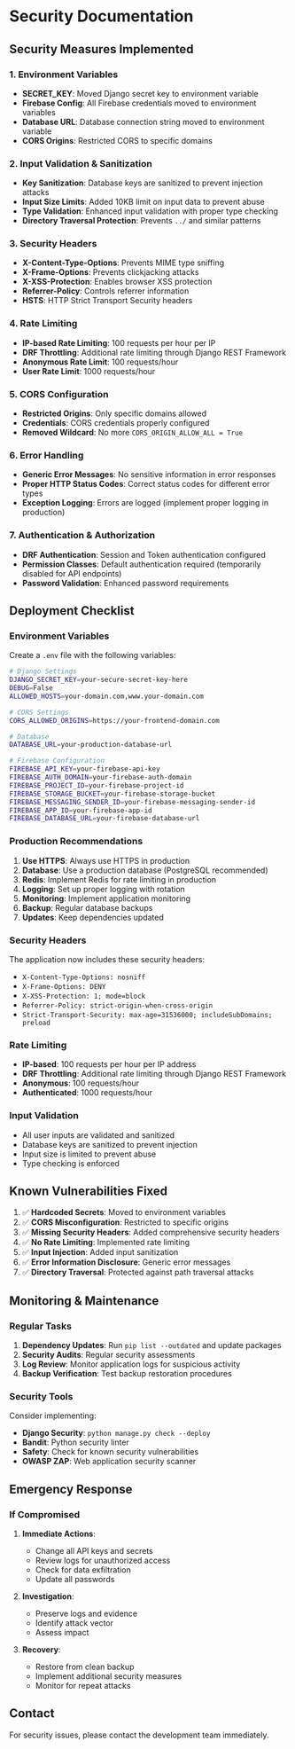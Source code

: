 # Security Documentation

## Security Measures Implemented

### 1. Environment Variables
- **SECRET_KEY**: Moved Django secret key to environment variable
- **Firebase Config**: All Firebase credentials moved to environment variables
- **Database URL**: Database connection string moved to environment variable
- **CORS Origins**: Restricted CORS to specific domains

### 2. Input Validation & Sanitization
- **Key Sanitization**: Database keys are sanitized to prevent injection attacks
- **Input Size Limits**: Added 10KB limit on input data to prevent abuse
- **Type Validation**: Enhanced input validation with proper type checking
- **Directory Traversal Protection**: Prevents `../` and similar patterns

### 3. Security Headers
- **X-Content-Type-Options**: Prevents MIME type sniffing
- **X-Frame-Options**: Prevents clickjacking attacks
- **X-XSS-Protection**: Enables browser XSS protection
- **Referrer-Policy**: Controls referrer information
- **HSTS**: HTTP Strict Transport Security headers

### 4. Rate Limiting
- **IP-based Rate Limiting**: 100 requests per hour per IP
- **DRF Throttling**: Additional rate limiting through Django REST Framework
- **Anonymous Rate Limit**: 100 requests/hour
- **User Rate Limit**: 1000 requests/hour

### 5. CORS Configuration
- **Restricted Origins**: Only specific domains allowed
- **Credentials**: CORS credentials properly configured
- **Removed Wildcard**: No more `CORS_ORIGIN_ALLOW_ALL = True`

### 6. Error Handling
- **Generic Error Messages**: No sensitive information in error responses
- **Proper HTTP Status Codes**: Correct status codes for different error types
- **Exception Logging**: Errors are logged (implement proper logging in production)

### 7. Authentication & Authorization
- **DRF Authentication**: Session and Token authentication configured
- **Permission Classes**: Default authentication required (temporarily disabled for API endpoints)
- **Password Validation**: Enhanced password requirements

## Deployment Checklist

### Environment Variables
Create a `.env` file with the following variables:

```bash
# Django Settings
DJANGO_SECRET_KEY=your-secure-secret-key-here
DEBUG=False
ALLOWED_HOSTS=your-domain.com,www.your-domain.com

# CORS Settings
CORS_ALLOWED_ORIGINS=https://your-frontend-domain.com

# Database
DATABASE_URL=your-production-database-url

# Firebase Configuration
FIREBASE_API_KEY=your-firebase-api-key
FIREBASE_AUTH_DOMAIN=your-firebase-auth-domain
FIREBASE_PROJECT_ID=your-firebase-project-id
FIREBASE_STORAGE_BUCKET=your-firebase-storage-bucket
FIREBASE_MESSAGING_SENDER_ID=your-firebase-messaging-sender-id
FIREBASE_APP_ID=your-firebase-app-id
FIREBASE_DATABASE_URL=your-firebase-database-url
```

### Production Recommendations

1. **Use HTTPS**: Always use HTTPS in production
2. **Database**: Use a production database (PostgreSQL recommended)
3. **Redis**: Implement Redis for rate limiting in production
4. **Logging**: Set up proper logging with rotation
5. **Monitoring**: Implement application monitoring
6. **Backup**: Regular database backups
7. **Updates**: Keep dependencies updated

### Security Headers
The application now includes these security headers:
- `X-Content-Type-Options: nosniff`
- `X-Frame-Options: DENY`
- `X-XSS-Protection: 1; mode=block`
- `Referrer-Policy: strict-origin-when-cross-origin`
- `Strict-Transport-Security: max-age=31536000; includeSubDomains; preload`

### Rate Limiting
- **IP-based**: 100 requests per hour per IP address
- **DRF Throttling**: Additional rate limiting through Django REST Framework
- **Anonymous**: 100 requests/hour
- **Authenticated**: 1000 requests/hour

### Input Validation
- All user inputs are validated and sanitized
- Database keys are sanitized to prevent injection
- Input size is limited to prevent abuse
- Type checking is enforced

## Known Vulnerabilities Fixed

1. ✅ **Hardcoded Secrets**: Moved to environment variables
2. ✅ **CORS Misconfiguration**: Restricted to specific origins
3. ✅ **Missing Security Headers**: Added comprehensive security headers
4. ✅ **No Rate Limiting**: Implemented rate limiting
5. ✅ **Input Injection**: Added input sanitization
6. ✅ **Error Information Disclosure**: Generic error messages
7. ✅ **Directory Traversal**: Protected against path traversal attacks

## Monitoring & Maintenance

### Regular Tasks
1. **Dependency Updates**: Run `pip list --outdated` and update packages
2. **Security Audits**: Regular security assessments
3. **Log Review**: Monitor application logs for suspicious activity
4. **Backup Verification**: Test backup restoration procedures

### Security Tools
Consider implementing:
- **Django Security**: `python manage.py check --deploy`
- **Bandit**: Python security linter
- **Safety**: Check for known security vulnerabilities
- **OWASP ZAP**: Web application security scanner

## Emergency Response

### If Compromised
1. **Immediate Actions**:
   - Change all API keys and secrets
   - Review logs for unauthorized access
   - Check for data exfiltration
   - Update all passwords

2. **Investigation**:
   - Preserve logs and evidence
   - Identify attack vector
   - Assess impact

3. **Recovery**:
   - Restore from clean backup
   - Implement additional security measures
   - Monitor for repeat attacks

## Contact
For security issues, please contact the development team immediately. 